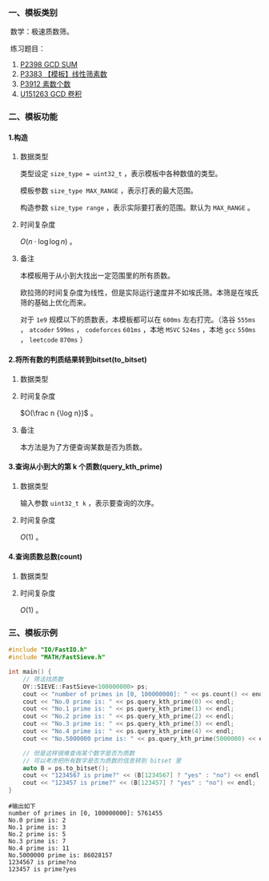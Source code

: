 ### 一、模板类别

​	数学：极速质数筛。

​	练习题目：

1. [P2398 GCD SUM](https://www.luogu.com.cn/problem/P2398)
2. [P3383 【模板】线性筛素数](https://www.luogu.com.cn/problem/P3383)
3. [P3912 素数个数](https://www.luogu.com.cn/problem/P3912)
4. [U151263 GCD 卷积](https://www.luogu.com.cn/problem/U151263)



### 二、模板功能

#### 1.构造

1. 数据类型

   类型设定 `size_type = uint32_t` ，表示模板中各种数值的类型。

   模板参数 `size_type MAX_RANGE` ，表示打表的最大范围。

   构造参数 `size_type range` ，表示实际要打表的范围。默认为 `MAX_RANGE` 。

2. 时间复杂度

   $O(n\cdot \log \log n)$ 。

3. 备注

   本模板用于从小到大找出一定范围里的所有质数。
   
   欧拉筛的时间复杂度为线性，但是实际运行速度并不如埃氏筛。本筛是在埃氏筛的基础上优化而来。
   
   对于 `1e9` 规模以下的质数表，本模板都可以在 `600ms` 左右打完。（洛谷 `555ms` ， `atcoder` `599ms` ， `codeforces`  `601ms` ，本地 `MSVC`  `524ms` ，本地 `gcc` `550ms` ， `leetcode`  `870ms` ）

#### 2.将所有数的判质结果转到bitset(to_bitset)

1. 数据类型

2. 时间复杂度

   $O(\frac n {\log n})$ 。
   
3. 备注

   本方法是为了方便查询某数是否为质数。

#### 3.查询从小到大的第 k 个质数(query_kth_prime)

1. 数据类型

   输入参数 `uint32_t k` ，表示要查询的次序。

2. 时间复杂度

   $O(1)$ 。


#### 4.查询质数总数(count)

1. 数据类型

2. 时间复杂度

   $O(1)$ 。


### 三、模板示例

```c++
#include "IO/FastIO.h"
#include "MATH/FastSieve.h"

int main() {
    // 筛法找质数
    OY::SIEVE::FastSieve<100000000> ps;
    cout << "number of primes in [0, 100000000]: " << ps.count() << endl;
    cout << "No.0 prime is: " << ps.query_kth_prime(0) << endl;
    cout << "No.1 prime is: " << ps.query_kth_prime(1) << endl;
    cout << "No.2 prime is: " << ps.query_kth_prime(2) << endl;
    cout << "No.3 prime is: " << ps.query_kth_prime(3) << endl;
    cout << "No.4 prime is: " << ps.query_kth_prime(4) << endl;
    cout << "No.5000000 prime is: " << ps.query_kth_prime(5000000) << endl;

    // 但是这样很难查询某个数字是否为质数
    // 可以考虑把所有数字是否为质数的信息转到 bitset 里
    auto B = ps.to_bitset();
    cout << "1234567 is prime?" << (B[1234567] ? "yes" : "no") << endl;
    cout << "123457 is prime?" << (B[123457] ? "yes" : "no") << endl;
}
```

```
#输出如下
number of primes in [0, 100000000]: 5761455
No.0 prime is: 2
No.1 prime is: 3
No.2 prime is: 5
No.3 prime is: 7
No.4 prime is: 11
No.5000000 prime is: 86028157
1234567 is prime?no
123457 is prime?yes

```

